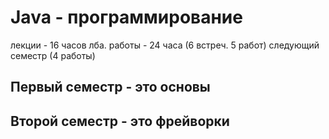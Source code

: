 # Java - программирование

лекции - 16 часов
лба. работы - 24 часа (6 встреч. 5 работ)
следующий семестр (4 работы)

## Первый семестр - это основы
## Второй семестр - это фрейворки


